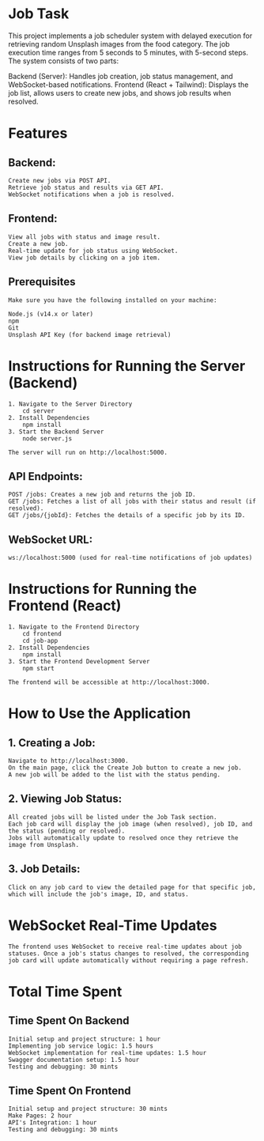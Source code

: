 # Job Task

This project implements a job scheduler system with delayed execution for retrieving random Unsplash images from the food category. The job execution time ranges from 5 seconds to 5 minutes, with 5-second steps. The system consists of two parts:

Backend (Server): Handles job creation, job status management, and WebSocket-based notifications.
Frontend (React + Tailwind): Displays the job list, allows users to create new jobs, and shows job results when resolved.

# Features

## Backend:

    Create new jobs via POST API.
    Retrieve job status and results via GET API.
    WebSocket notifications when a job is resolved.

## Frontend:

    View all jobs with status and image result.
    Create a new job.
    Real-time update for job status using WebSocket.
    View job details by clicking on a job item.

## Prerequisites

    Make sure you have the following installed on your machine:

    Node.js (v14.x or later)
    npm
    Git
    Unsplash API Key (for backend image retrieval)

# Instructions for Running the Server (Backend)

    1. Navigate to the Server Directory
        cd server
    2. Install Dependencies
        npm install
    3. Start the Backend Server
        node server.js

    The server will run on http://localhost:5000.

## API Endpoints:

    POST /jobs: Creates a new job and returns the job ID.
    GET /jobs: Fetches a list of all jobs with their status and result (if resolved).
    GET /jobs/{jobId}: Fetches the details of a specific job by its ID.

## WebSocket URL:

    ws://localhost:5000 (used for real-time notifications of job updates)

# Instructions for Running the Frontend (React)

    1. Navigate to the Frontend Directory
        cd frontend
        cd job-app
    2. Install Dependencies
        npm install
    3. Start the Frontend Development Server
        npm start

    The frontend will be accessible at http://localhost:3000.

# How to Use the Application

## 1. Creating a Job:

    Navigate to http://localhost:3000.
    On the main page, click the Create Job button to create a new job.
    A new job will be added to the list with the status pending.

## 2. Viewing Job Status:

    All created jobs will be listed under the Job Task section.
    Each job card will display the job image (when resolved), job ID, and the status (pending or resolved).
    Jobs will automatically update to resolved once they retrieve the image from Unsplash.

## 3. Job Details:

    Click on any job card to view the detailed page for that specific job, which will include the job's image, ID, and status.

# WebSocket Real-Time Updates

    The frontend uses WebSocket to receive real-time updates about job statuses. Once a job's status changes to resolved, the corresponding job card will update automatically without requiring a page refresh.

# Total Time Spent

## Time Spent On Backend

    Initial setup and project structure: 1 hour
    Implementing job service logic: 1.5 hours
    WebSocket implementation for real-time updates: 1.5 hour
    Swagger documentation setup: 1.5 hour
    Testing and debugging: 30 mints

## Time Spent On Frontend

    Initial setup and project structure: 30 mints
    Make Pages: 2 hour
    API's Integration: 1 hour
    Testing and debugging: 30 mints
